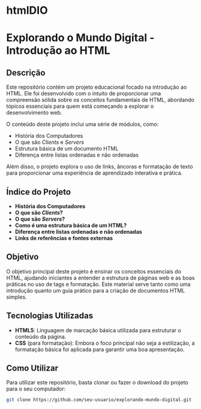 # htmlDIO
# Explorando o Mundo Digital - Introdução ao HTML

## Descrição
Este repositório contém um projeto educacional focado na introdução ao HTML. Ele foi desenvolvido com o intuito de proporcionar uma compreensão sólida sobre os conceitos fundamentais de HTML, abordando tópicos essenciais para quem está começando a explorar o desenvolvimento web.

O conteúdo deste projeto inclui uma série de módulos, como:
- História dos Computadores
- O que são *Clients* e *Servers*
- Estrutura básica de um documento HTML
- Diferença entre listas ordenadas e não ordenadas

Além disso, o projeto explora o uso de links, âncoras e formatação de texto para proporcionar uma experiência de aprendizado interativa e prática.

## Índice do Projeto

- **História dos Computadores**
- **O que são *Clients*?**
- **O que são *Servers*?**
- **Como é uma estrutura básica de um HTML?**
- **Diferença entre listas ordenadas e não ordenadas**
- **Links de referências e fontes externas**

## Objetivo
O objetivo principal deste projeto é ensinar os conceitos essenciais do HTML, ajudando iniciantes a entender a estrutura de páginas web e as boas práticas no uso de tags e formatação. Este material serve tanto como uma introdução quanto um guia prático para a criação de documentos HTML simples.

## Tecnologias Utilizadas
- **HTML5**: Linguagem de marcação básica utilizada para estruturar o conteúdo da página.
- **CSS** (para formatação): Embora o foco principal não seja a estilização, a formatação básica foi aplicada para garantir uma boa apresentação.

## Como Utilizar
Para utilizar este repositório, basta clonar ou fazer o download do projeto para o seu computador:

```bash
git clone https://github.com/seu-usuario/explorando-mundo-digital.git

